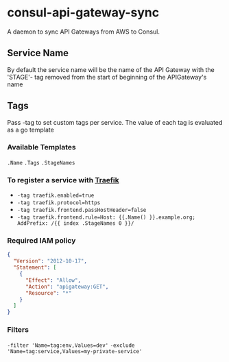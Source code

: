 # consul-api-gateway-sync
A daemon to sync API Gateways from AWS to Consul.

## Service Name
By default the service name will be the name of the API Gateway with the
'STAGE'- tag removed from the start of beginning of the APIGateway's name

## Tags

Pass -tag to set custom tags per service. The value of each tag is evaluated as a go template

### Available Templates
`.Name`
`.Tags`
`.StageNames`

### To register a service with [Traefik][traefik]
* `-tag traefik.enabled=true`
* `-tag traefik.protocol=https`
* `-tag traefik.frontend.passHostHeader=false`
* `-tag traefik.frontend.rule=Host: {{.Name() }}.example.org; AddPrefix: /{{ index .StageNames 0 }}/`

### Required IAM policy

```json
{
  "Version": "2012-10-17",
  "Statement": [
    {
      "Effect": "Allow",
      "Action": "apigateway:GET",
      "Resource": "*"
    }
  ]
}
```

### Filters
`-filter 'Name=tag:env,Values=dev'`
`-exclude 'Name=tag:service,Values=my-private-service'`

[traefik]: https://traefik.io



